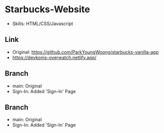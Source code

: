 # Starbucks-Website

- Skills: HTML/CSS/Javascript

## Link

- Original: https://github.com/ParkYoungWoong/starbucks-vanilla-app
- https://devkonis-overwatch.netlify.app/

## Branch

- main: Original
- Sign-In: Added 'Sign-In' Page
 

## Branch

- main: Original
- Sign-In: Added 'Sign-In' Page
